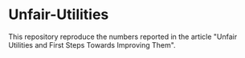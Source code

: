 # Unfair-Utilities
This repository reproduce the numbers reported in the article "Unfair Utilities and First Steps Towards Improving Them".
